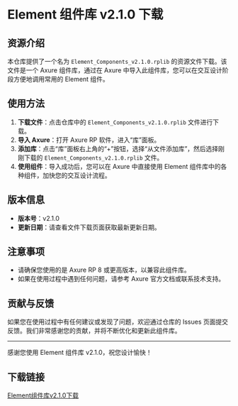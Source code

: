 # Element 组件库 v2.1.0 下载

## 资源介绍

本仓库提供了一个名为 `Element_Components_v2.1.0.rplib` 的资源文件下载。该文件是一个 Axure 组件库，通过在 Axure 中导入此组件库，您可以在交互设计阶段方便地调用常用的 Element 组件。

## 使用方法

1. **下载文件**：点击仓库中的 `Element_Components_v2.1.0.rplib` 文件进行下载。
2. **导入 Axure**：打开 Axure RP 软件，进入“库”面板。
3. **添加库**：点击“库”面板右上角的“+”按钮，选择“从文件添加库”，然后选择刚刚下载的 `Element_Components_v2.1.0.rplib` 文件。
4. **使用组件**：导入成功后，您可以在 Axure 中直接使用 Element 组件库中的各种组件，加快您的交互设计流程。

## 版本信息

- **版本号**：v2.1.0
- **更新日期**：请查看文件下载页面获取最新更新日期。

## 注意事项

- 请确保您使用的是 Axure RP 8 或更高版本，以兼容此组件库。
- 如果在使用过程中遇到任何问题，请参考 Axure 官方文档或联系技术支持。

## 贡献与反馈

如果您在使用过程中有任何建议或发现了问题，欢迎通过仓库的 Issues 页面提交反馈。我们非常感谢您的贡献，并将不断优化和更新此组件库。

---

感谢您使用 Element 组件库 v2.1.0，祝您设计愉快！

## 下载链接

[Element组件库v2.1.0下载](https://pan.quark.cn/s/c207a5491b43)